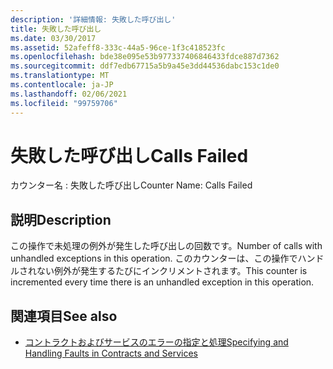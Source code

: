 ```yaml
---
description: '詳細情報: 失敗した呼び出し'
title: 失敗した呼び出し
ms.date: 03/30/2017
ms.assetid: 52afeff8-333c-44a5-96ce-1f3c418523fc
ms.openlocfilehash: bde38e095e53b977337406846433fdce887d7362
ms.sourcegitcommit: ddf7edb67715a5b9a45e3dd44536dabc153c1de0
ms.translationtype: MT
ms.contentlocale: ja-JP
ms.lasthandoff: 02/06/2021
ms.locfileid: "99759706"
---
```

# <a name="calls-failed"></a><span data-ttu-id="098f1-103">失敗した呼び出し</span><span class="sxs-lookup"><span data-stu-id="098f1-103">Calls Failed</span></span>

<span data-ttu-id="098f1-104">カウンター名 : 失敗した呼び出し</span><span class="sxs-lookup"><span data-stu-id="098f1-104">Counter Name: Calls Failed</span></span>  
  
## <a name="description"></a><span data-ttu-id="098f1-105">説明</span><span class="sxs-lookup"><span data-stu-id="098f1-105">Description</span></span>  

 <span data-ttu-id="098f1-106">この操作で未処理の例外が発生した呼び出しの回数です。</span><span class="sxs-lookup"><span data-stu-id="098f1-106">Number of calls with unhandled exceptions in this operation.</span></span> <span data-ttu-id="098f1-107">このカウンターは、この操作でハンドルされない例外が発生するたびにインクリメントされます。</span><span class="sxs-lookup"><span data-stu-id="098f1-107">This counter is incremented every time there is an unhandled exception in this operation.</span></span>  
  
## <a name="see-also"></a><span data-ttu-id="098f1-108">関連項目</span><span class="sxs-lookup"><span data-stu-id="098f1-108">See also</span></span>

- [<span data-ttu-id="098f1-109">コントラクトおよびサービスのエラーの指定と処理</span><span class="sxs-lookup"><span data-stu-id="098f1-109">Specifying and Handling Faults in Contracts and Services</span></span>](../../specifying-and-handling-faults-in-contracts-and-services.md)

